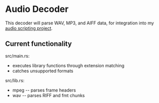 # Audio Decoder

This decoder will parse WAV, MP3, and AIFF data, for integration into my [audio scripting project](https://github.com/gitxandert/audio_scripting). 

## Current functionality

src/main.rs:
- executes library functions through extension matching
- catches unsupported formats

src/lib.rs:
- mpeg
-- parses frame headers
- wav
-- parses RIFF and fmt chunks
